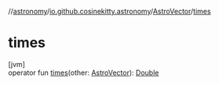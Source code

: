 //[astronomy](../../../index.md)/[io.github.cosinekitty.astronomy](../index.md)/[AstroVector](index.md)/[times](times.md)

# times

[jvm]\
operator fun [times](times.md)(other: [AstroVector](index.md)): [Double](https://kotlinlang.org/api/latest/jvm/stdlib/kotlin/-double/index.html)
